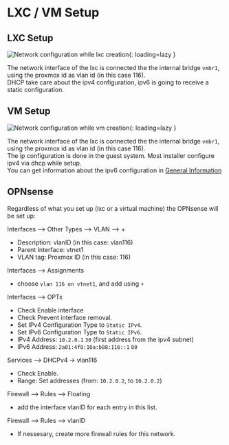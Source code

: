 # LXC / VM Setup

## LXC Setup
![Network configuration while lxc creation](../img/faq/proxmox_lxc_network.png?raw=true){: loading=lazy }

The network interface of the lxc is connected the the internal bridge `vmbr1`, using the proxmox id as vlan id (in this case 116).  
DHCP take care about the ipv4 configuration, ipv6 is going to receive a static configuration.

## VM Setup
![Network configuration while vm creation](../img/faq/proxmox_vm_network.png?raw=true){: loading=lazy }

The network interface of the lxc is connected the the internal bridge `vmbr1`, using the proxmox id as vlan id (in this case 116).  
The ip configuration is done in the guest system. Most installer configure ipv4 via dhcp while setup.  
You can get information about the ipv6 configuration in [General Information](https://docs.secshell.net/en/2._Services/1_general/)

## OPNsense
Regardless of what you set up (lxc or a virtual machine) the OPNsense will be set up:

Interfaces --> Other Types --> VLAN --> +

* Description: vlanID (in this case: vlan116)
* Parent Interface: vtnet1
* VLAN tag: Proxmox ID (in this case: 116)

Interfaces --> Assignments

* choose `vlan 116 on vtnet1`, and add using `+`

Interfaces --> OPTx

* Check Enable interface
* Check Prevent interface removal.
* Set IPv4 Configuration Type to `Static IPv4`.
* Set IPv6 Configuration Type to `Static IPv6`.
* IPv4 Address: `10.2.0.1` `30` (first address from the ipv4 subnet)
* IPv6 Address: `2a01:4f8:10a:b88:116::1` `80`

Services --> DHCPv4 -> vlan116

* Check Enable.
* Range: Set addresses (from: `10.2.0.2`, to `10.2.0.2`)

Firewall --> Rules --> Floating

* add the interface vlanID for each entry in this list.

Firewall --> Rules --> vlanID

* If nessesary, create more firewall rules for this network.
